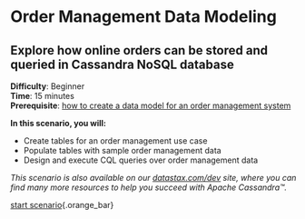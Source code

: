 <div class="top">

# Order Management Data Modeling
## Explore how online orders can be stored and queried in Cassandra NoSQL database
</div>

<div><b>Difficulty</b>: Beginner</div>
<div><b>Time</b>: 15 minutes</div>
<div><b>Prerequisite</b>: <a href="https://www.datastax.com/learn/data-modeling-by-example/order-management" target="_blank">how to create a data model for an order management system</a></div>

**In this scenario, you will:**

* Create tables for an order management use case 
* Populate tables with sample order management data
* Design and execute CQL queries over order management data

_This scenario is also available on our [datastax.com/dev](https://www.datastax.com/dev) site, where you can find many more resources to help you succeed with Apache Cassandra™._

[start scenario](command:katapod.loadPage?step1){.orange_bar}

